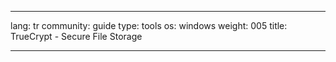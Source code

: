 

---

lang: tr
community: guide
type: tools
os: windows
weight: 005
title: TrueCrypt - Secure File Storage

---

<stub>

